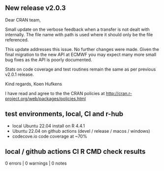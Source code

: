 ## New release v2.0.3

Dear CRAN team,

Small update on the verbose feedback when a transfer is not dealt with
internally. The file name with path is used where it should only be the
file referenced.

This update addresses this issue. No further changes were made.
Given the final migration to the new API at ECMWF you may expect many
more small bug fixes as the API is poorly documented.

Stats on code coverage and test routines remain the same as per previous
v2.0.1 release.

Kind regards,
Koen Hufkens

I have read and agree to the the CRAN policies at
http://cran.r-project.org/web/packages/policies.html

## test environments, local, CI and r-hub

- local Ubuntu 22.04 install on R 4.4.1
- Ubuntu 22.04 on github actions (devel / release / macos / windows)
- codecove.io code coverage at ~70%

## local / github actions CI R CMD check results

0 errors | 0 warnings | 0 notes
